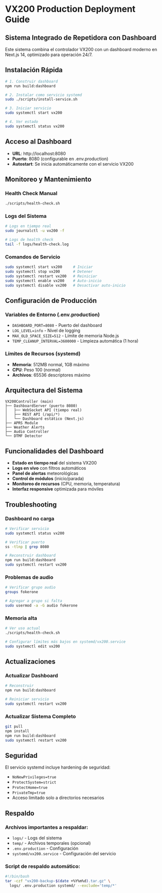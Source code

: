 # VX200 Production Deployment Guide

## Sistema Integrado de Repetidora con Dashboard

Este sistema combina el controlador VX200 con un dashboard moderno en Next.js 14, optimizado para operación 24/7.

## Instalación Rápida

```bash
# 1. Construir dashboard
npm run build:dashboard

# 2. Instalar como servicio systemd
sudo ./scripts/install-service.sh

# 3. Iniciar servicio
sudo systemctl start vx200

# 4. Ver estado
sudo systemctl status vx200
```

## Acceso al Dashboard

- **URL**: http://localhost:8080
- **Puerto**: 8080 (configurable en .env.production)
- **Autostart**: Se inicia automáticamente con el servicio VX200

## Monitoreo y Mantenimiento

### Health Check Manual
```bash
./scripts/health-check.sh
```

### Logs del Sistema
```bash
# Logs en tiempo real
sudo journalctl -u vx200 -f

# Logs de health check
tail -f logs/health-check.log
```

### Comandos de Servicio
```bash
sudo systemctl start vx200     # Iniciar
sudo systemctl stop vx200      # Detener
sudo systemctl restart vx200   # Reiniciar
sudo systemctl enable vx200    # Auto-inicio
sudo systemctl disable vx200   # Desactivar auto-inicio
```

## Configuración de Producción

### Variables de Entorno (.env.production)
- `DASHBOARD_PORT=8080` - Puerto del dashboard
- `LOG_LEVEL=info` - Nivel de logging
- `MAX_OLD_SPACE_SIZE=512` - Límite de memoria Node.js
- `TEMP_CLEANUP_INTERVAL=3600000` - Limpieza automática (1 hora)

### Límites de Recursos (systemd)
- **Memoria**: 512MB normal, 1GB máximo
- **CPU**: Peso 100 (normal)
- **Archivos**: 65536 descriptores máximo

## Arquitectura del Sistema

```
VX200Controller (main)
├── DashboardServer (puerto 8080)
│   ├── WebSocket API (tiempo real)
│   ├── REST API (/api/*)
│   └── Dashboard estático (Next.js)
├── APRS Module
├── Weather Alerts
├── Audio Controller
└── DTMF Detector
```

## Funcionalidades del Dashboard

- **Estado en tiempo real** del sistema VX200
- **Logs en vivo** con filtros automáticos
- **Panel de alertas** meteorológicas
- **Control de módulos** (inicio/parada)
- **Monitoreo de recursos** (CPU, memoria, temperatura)
- **Interfaz responsive** optimizada para móviles

## Troubleshooting

### Dashboard no carga
```bash
# Verificar servicio
sudo systemctl status vx200

# Verificar puerto
ss -tlnp | grep 8080

# Reconstruir dashboard
npm run build:dashboard
sudo systemctl restart vx200
```

### Problemas de audio
```bash
# Verificar grupo audio
groups fokerone

# Agregar a grupo si falta
sudo usermod -a -G audio fokerone
```

### Memoria alta
```bash
# Ver uso actual
./scripts/health-check.sh

# Configurar límites más bajos en systemd/vx200.service
sudo systemctl edit vx200
```

## Actualizaciones

### Actualizar Dashboard
```bash
# Reconstruir
npm run build:dashboard

# Reiniciar servicio
sudo systemctl restart vx200
```

### Actualizar Sistema Completo
```bash
git pull
npm install
npm run build:dashboard
sudo systemctl restart vx200
```

## Seguridad

El servicio systemd incluye hardening de seguridad:
- `NoNewPrivileges=true`
- `ProtectSystem=strict`
- `ProtectHome=true`
- `PrivateTmp=true`
- Acceso limitado solo a directorios necesarios

## Respaldo

### Archivos importantes a respaldar:
- `logs/` - Logs del sistema
- `temp/` - Archivos temporales (opcional)
- `.env.production` - Configuración
- `systemd/vx200.service` - Configuración del servicio

### Script de respaldo automático:
```bash
#!/bin/bash
tar -czf "vx200-backup-$(date +%Y%m%d).tar.gz" \
  logs/ .env.production systemd/ --exclude='temp/*'
```